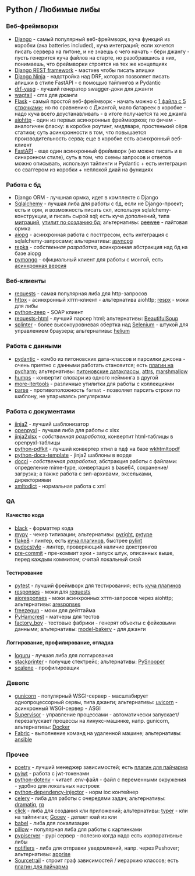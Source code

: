 ## Python / Любимые либы


### Веб-фреймворки

-   [Django](https://www.djangoproject.com/) - самый популярный веб-фреймворк, куча функций из коробки (ака batteries included), куча интеграций; если хочется писать сервера на питоне, и не знаешь с чего начать - бери джангу - пусть генерится куча файлов на старте, но разобравшись в них, понимаешь, что фреймворки строятся на тех же концепциях
  -   [Django REST framework](https://www.django-rest-framework.org/) - мастхев чтобы писать апишки
  -   [Django Ninja](https://django-ninja.rest-framework.com/) - надстройка над DRF, которая позволяет писать апишки в стиле FastAPI - с помощью тайпингов и Pydantic
  -   [drf-yasg](https://github.com/axnsan12/drf-yasg) - лучший генератор swagger-доки для джанги
  -   [wagtail](https://github.com/wagtail/wagtail) - cms для джанги
-   [Flask](https://flask.palletsprojects.com/en/1.1.x/) - самый простой веб-фреймворк - начать можно с [1 файла с 5 строчками](https://flask.palletsprojects.com/en/1.1.x/quickstart/#quickstart); но по сравнению с Джангой, мало батареек в коробке - надо куча всего доустанавливать - в итоге получается та же джанга
-   [aiohttp](https://docs.aiohttp.org/en/stable/) - один из первых асинхронных фреймворков; по фичам - аналогичен фласку: в коробке роутинг, мидлваре, простенький сёрв статики; суть асинхронности в том, что повышается производительность серва; еще в коробке есть асинхронный веб-клиент
-   [FastAPI](https://fastapi.tiangolo.com/) - еще один асинхронный фреймворк (но можно писать и в синхронном стиле), суть в том, что схемы запросов и ответов можно описывать, используя тайпинги и Pydantic + есть интеграция со сваггером из коробки + неплохой диай на функциях

### Работа с бд

-   Django ORM - лучшная ормка, идет в комплекте с Django
-   [Sqlalchemy](https://www.sqlalchemy.org/) - лучшая либа для работы с бд, если не Django-проект; есть и орм, и возможность писать скл, используя sqlalchemy-конструкции, и писать сырой sql; есть куча дополнений, типа [миграций](https://alembic.sqlalchemy.org/en/latest/), [утилит по созданию бд](https://sqlalchemy-utils.readthedocs.io/en/latest/); альтернативы: [peewee](http://docs.peewee-orm.com/en/latest/) - лайтовая ормка
-   [aiopg](https://github.com/aio-libs/aiopg) - асинхронная работа с постгресом, есть интеграция с sqlalchemy-запросами; альтернативы: [asyncpg](https://github.com/MagicStack/asyncpg)
-   [repka](https://github.com/potykion/repka) - _собственная разработка_, асинхронная абстракция над бд на базе aiopg
-   [pymongo](https://pymongo.readthedocs.io/en/stable/) - официальный клиент для работы с монгой, есть [асинхронная версия](https://motor.readthedocs.io/en/stable/)

### Веб-клиенты

-   [requests](https://github.com/psf/requests) - самая популярная либа для http-запросов
-   [httpx](https://github.com/encode/httpx) - асинхронный хттп-клиент - альтернатива aiohttp; [respx](https://github.com/lundberg/respx) - моки для либы
-   [python-zeep](https://github.com/mvantellingen/python-zeep) - SOAP клиент
-   [requests-html](https://docs.python-requests.org/projects/requests-html/en/latest/) - лучший парсер html; альтернативы: [BeautifulSoup](https://www.crummy.com/software/BeautifulSoup/bs4/doc/)
-   [splinter](https://github.com/cobrateam/splinter) - более высокоуровневая обертка над [Selenium](https://github.com/SeleniumHQ/selenium/) - штукой для управлением браузера; альтернативы: [helium](https://github.com/mherrmann/selenium-python-helium)

### Работа с данными

-   [pydantic](https://github.com/samuelcolvin/pydantic) - комбо из питоновских дата-классов и парсилки джсона - очень приятно с данными работать становится; есть [плагин на pycharm](https://github.com/koxudaxi/pydantic-pycharm-plugin); альтернативы: [питоновские датаклассы](https://docs.python.org/3/library/dataclasses.html), [attrs](https://www.attrs.org/en/stable/), [marshmallow](https://marshmallow.readthedocs.io/en/stable/)
-   [humps](https://github.com/nficano/humps) - конвертит словари из одного нейминга в другой
-   [more-itertools](https://github.com/more-itertools/more-itertools) - различные утилитки для работы с коллекциями
-   [parse](https://pypi.org/project/parse/) - противоположность `format` - позволяет парсить строки по шаблону, не упарываясь регулярками

### Работа с документами

-   [jinja2](https://jinja.palletsprojects.com/en/2.11.x/) - лучший шаблонизатор
-   [openpyxl](https://openpyxl.readthedocs.io/en/stable/) - лучшая либа для работы с xlsx
-   [jinja2xlsx](https://github.com/potykion/jinja2xlsx) - _собственная разработка_, конвертит html-таблицы в openpyxl-таблицы
-   [python-pdfkit](https://github.com/JazzCore/python-pdfkit) - лучший конвертер хтмл в пдф на базе [wkhtmltopdf](https://wkhtmltopdf.org/)
-   [python-docx-template](https://github.com/elapouya/python-docx-template) - jinja2 шаблоны в ворде
-   [docci](https://github.com/potykion/docci) - _собственная разработка_, абстракция работы с файлами: определение mime-type, конвертация в base64, сохранение/загрузка; а также работа с зип-архивами, эксельками, директориями
-   [xmltodict](https://github.com/martinblech/xmltodict) - нормальная работа с xml


### QA

#### Качество кода

-   [black](https://github.com/psf/black) - форматтер кода
-   [mypy](https://github.com/python/mypy) - чекер типизации; альтернативы: [pyright](https://github.com/microsoft/pyright), [pytype](https://github.com/google/pytype)
-   [flake8](https://github.com/PyCQA/flake8) - линтер, есть [куча плагинов](https://github.com/DmytroLitvinov/awesome-flake8-extensions), быстрее [pylint](https://github.com/PyCQA/pylint)
-   [pydocstyle](https://github.com/pycqa/pydocstyle) - линтер, проверяющий наличие докстрингов
-   [pre-commit](https://github.com/pre-commit/pre-commit) - пре-коммит хуки - запуск штук, описанных выше, перед каждым коммитом; считай локальный сиай

#### Тестирование

-   [pytest](https://github.com/pytest-dev/pytest/) - лучший фреймворк для тестирования; есть [куча плагинов](https://github.com/search?q=pytest)
-   [responses](https://github.com/getsentry/responses) - моки для [requests](https://github.com/psf/requests)
-   [aioresponses](https://github.com/pnuckowski/aioresponses) - моки асинхронных хттп-запросов через aiohttp; альтернативы: [aresponses](https://github.com/aresponses/aresponses)
-   [freezegun](https://github.com/spulec/freezegun) - моки для дейттайма
-   [PyHamcrest](https://github.com/hamcrest/PyHamcrest) - матчеры для тестов
-   [factory_boy](https://factoryboy.readthedocs.io/en/stable/) - тестовые фабрики - генерят объекты с фейковыми данными; альтернативы: [model-bakery](https://pypi.org/project/model-bakery/) - для джанги

#### Логгирование, профилирование, отладка

-   [loguru](https://github.com/Delgan/loguru) - лучшая либа для логгирования
-   [stackprinter](https://github.com/cknd/stackprinter) - получше стектрейс; альтернативы: [PySnooper](https://github.com/cool-RR/PySnooper)
-   [scalene](https://github.com/plasma-umass/scalene) - профилировщик


### Девопс

-   [gunicorn](https://gunicorn.org/) - популярный WSGI-сервер - масштабирует однопроцессорный сервы, типа джанги; альтернативы: [uvicorn](https://www.uvicorn.org/) - асинхронный WSGI-сервер - ASGI
-   [Supervisor](http://supervisord.org/) - управление процессами - автоматически запускает/перезапускает процессы на линукс-машинке, напр. gunicorn, альтернативы: [Docker](https://www.docker.com/)
-   [Fabric](http://www.fabfile.org/) - выполнение команд на удаленной машине; альтернативы: [ansible](https://docs.ansible.com/)


### Прочее

-   [poetry](https://github.com/python-poetry/poetry) - лучший менеджер зависимостей; есть [плагин для пайчарма](https://github.com/koxudaxi/poetry-pycharm-plugin)
-   [pyjwt](https://pyjwt.readthedocs.io/en/stable/) - работа с jwt-токенами
-   [python-dotenv](https://pypi.org/project/python-dotenv/) - читает .env-файл - файл с переменными окружения - удобно для локальных настроек
-   [python-dependency-injector](https://github.com/ets-labs/python-dependency-injector) - норм ioc контейнер
-   [celery](https://github.com/celery/celery) - либа для работы с очередями задач; альтернативы: [dramatiq](https://github.com/Bogdanp/dramatiq), [rq](https://github.com/rq/rq)
-   [click](https://github.com/pallets/click) - либа для создания кли приложений; альтернативы: [typer](https://github.com/tiangolo/typer) - кли на тайпингах; [Gooey](https://github.com/chriskiehl/Gooey) - делает юай из кли
-   [babel](http://babel.pocoo.org/en/latest/) - либа для локализации
-   [pillow](https://pillow.readthedocs.io/en/stable/) - популярная либа для работы с картинками
-   [pypiserver](https://github.com/pypiserver/pypiserver) - pypi сервер - полезно когда надо есть корпоративные либы
-   [notifiers](https://github.com/liiight/notifiers) - либа для отправки уведомлений, напр. через Pushover; альтернативы: [apprise](https://github.com/caronc/apprise)
-   [Sourcetrail](https://github.com/CoatiSoftware/Sourcetrail) - строит граф зависимостей / иерархию классов; есть [плагин для пайчарма](https://github.com/CoatiSoftware/idea-sourcetrail)

